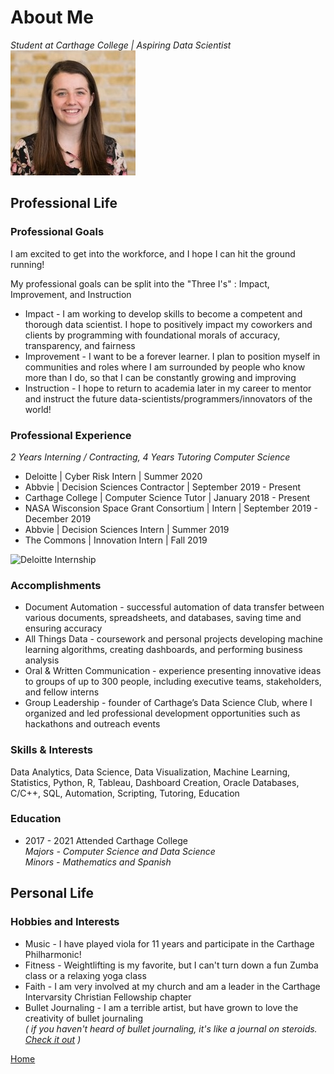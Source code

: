 # About Me  
*Student at Carthage College | Aspiring Data Scientist*  
![Headshot](headshot.jpg)  

## Professional Life  

### Professional Goals

I am excited to get into the workforce, and I hope I can hit the ground running! 

My professional goals can be split into the "Three I's" : Impact, Improvement, and Instruction

* Impact - I am working to develop skills to become a competent and thorough data scientist. I hope to positively impact my coworkers and clients by programming with foundational morals of accuracy, transparency, and fairness  
* Improvement - I want to be a forever learner. I plan to position myself in communities and roles where I am surrounded by people who know more than I do, so that I can be constantly growing and improving   
* Instruction - I hope to return to academia later in my career to mentor and instruct the future data-scientists/programmers/innovators of the world!  

### Professional Experience
*2 Years Interning / Contracting, 4 Years Tutoring Computer Science*
* Deloitte |  Cyber Risk Intern | Summer 2020  
* Abbvie |  Decision Sciences Contractor | September 2019 - Present
* Carthage College |  Computer Science Tutor | January 2018 - Present
* NASA Wisconsion Space Grant Consortium | Intern | September 2019 - December 2019
* Abbvie | Decision Sciences Intern | Summer 2019
* The Commons | Innovation Intern | Fall 2019

![Deloitte Internship](Cyber_Interns1.png)

### Accomplishments 
* Document Automation - successful automation of data transfer between various documents, spreadsheets, and databases, saving time and ensuring accuracy  
* All Things Data - coursework and personal projects developing machine learning algorithms, creating dashboards, and performing business analysis  
* Oral & Written Communication - experience presenting innovative ideas to groups of up to 300 people, including executive teams, stakeholders, and fellow interns  
* Group Leadership - founder of Carthage’s Data Science Club, where I organized and led professional development opportunities such as hackathons and outreach events  

### Skills & Interests 
Data Analytics, Data Science, Data Visualization, Machine Learning, Statistics, Python, R, Tableau, Dashboard Creation, Oracle Databases, C/C++, SQL, Automation, Scripting, Tutoring, Education

### Education

* 2017 - 2021 Attended Carthage College  
*Majors - Computer Science and Data Science*  
*Minors - Mathematics and Spanish*  

## Personal Life  

### Hobbies and Interests  
* Music - I have played viola for 11 years and participate in the Carthage Philharmonic!  
* Fitness - Weightlifting is my favorite, but I can't turn down a fun Zumba class or a relaxing yoga class  
* Faith - I am very involved at my church and am a leader in the Carthage Intervarsity Christian Fellowship chapter  
* Bullet Journaling - I am a terrible artist, but have grown to love the creativity of bullet journaling   
*( if you haven't heard of bullet journaling, it's like a journal on steroids. [Check it out](https://bulletjournal.com/) )*  




 



 
 
[Home](index.md)
